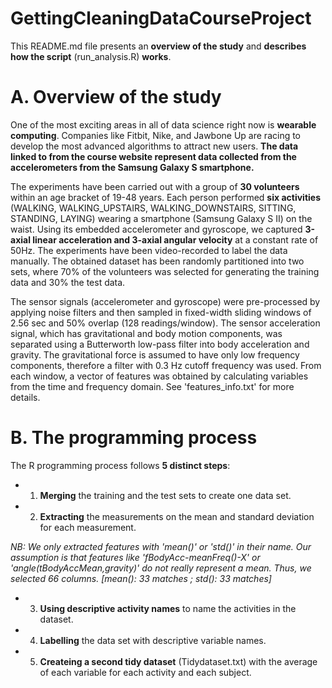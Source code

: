 GettingCleaningDataCourseProject
================================

This README.md file presents an **overview of the study** and **describes how the script** (run_analysis.R) **works**.

# A. Overview of the study
  One of the most exciting areas in all of data science right now is **wearable computing**.
Companies like Fitbit, Nike, and Jawbone Up are racing to develop the most advanced algorithms to attract new users.
**The data linked to from the course website represent data collected from the accelerometers from the Samsung Galaxy S smartphone.**

The experiments have been carried out with a group of **30 volunteers** within an age bracket of 19-48 years.
Each person performed **six activities** (WALKING, WALKING_UPSTAIRS, WALKING_DOWNSTAIRS, SITTING, STANDING, LAYING) wearing a smartphone (Samsung Galaxy S II) on the waist.
Using its embedded accelerometer and gyroscope, we captured **3-axial linear acceleration and 3-axial angular velocity** at a constant rate of 50Hz.
The experiments have been video-recorded to label the data manually.
The obtained dataset has been randomly partitioned into two sets, where 70% of the volunteers was selected for generating the training data and 30% the test data. 

The sensor signals (accelerometer and gyroscope) were pre-processed by applying noise filters and then sampled in fixed-width sliding windows of 2.56 sec and 50% overlap (128 readings/window). The sensor acceleration signal, which has gravitational and body motion components, was separated using a Butterworth low-pass filter into body acceleration and gravity. The gravitational force is assumed to have only low frequency components, therefore a filter with 0.3 Hz cutoff frequency was used. From each window, a vector of features was obtained by calculating variables from the time and frequency domain. See 'features_info.txt' for more details. 


# B. The programming process

The R programming process follows **5 distinct steps**:

* 1. **Merging** the training and the test sets to create one data set.

* 2. **Extracting** the measurements on the mean and standard deviation for each measurement.

*NB: We only extracted features with 'mean()' or 'std()' in their name.
Our assumption is that features like 'fBodyAcc-meanFreq()-X' or 'angle(tBodyAccMean,gravity)' do not really represent a mean.
Thus, we selected 66 columns. [mean(): 33 matches ; std(): 33 matches]*

* 3. **Using descriptive activity names** to name the activities in the dataset.

* 4. **Labelling** the data set with descriptive variable names.

* 5. **Createing a second tidy dataset** (Tidydataset.txt) with the average of each variable for each activity and each subject.
